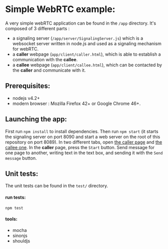 # Simple WebRTC example:

A very simple webRTC application can be found in the `/app` directory. It's composed of 3 different parts :
- a signaling server (`/app/server/SignalingServer.js`) which is a websocket server written in node.js and used as a signaling mechanism for webRTC. 
- a **caller** webpage (`app/client/caller.html`), which is able to establish a communication with the **callee**.
- a **callee** webpage (`app/client/callee.html`), which can be contacted by the **caller** and communicate with it.

## Prerequisites:
- nodejs v4.2+
- modern browser : Mozilla Firefox 42+ or Google Chrome 46+.

## Launching the app:
First run `npm install` to install dependencies.
Then run `npm start` (it starts the signaling server on port 8090 and start a web server on the root of this repository on port 8089).
In two different tabs, open [the caller page](http://localhost:8089/app/client/caller.html) and [the callee one](http://localhost:8089/app/client/callee.html).
In the **caller** page, press the `Start` button.
Send message for one page to another, writing text in the text box, and sending it with the `Send message` button.

## Unit tests:
The unit tests can be found in the `test/` directory.
#### run tests:
`npm test`

#### tools:
- mocha
- sinonjs
- shouldjs
